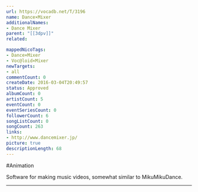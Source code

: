 ```yaml
---
url: https://vocadb.net/T/3196
name: Dance×Mixer
additionalNames: 
- Dance Mixer
parent: "[[3dpv]]"
related:

mappedNicoTags:
- Dance×Mixer
- Voc@loid×Mixer
newTargets:
- all
commentCount: 0
createDate: 2016-03-04T20:49:57
status: Approved
albumCount: 0
artistCount: 5
eventCount: 0
eventSeriesCount: 0
followerCount: 6
songListCount: 0
songCount: 263
links: 
- http://www.dancemixer.jp/
picture: true
descriptionLength: 68
---
```


#Animation

Software for making music videos, somewhat similar to MikuMikuDance.

---

